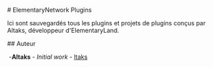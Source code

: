 ​#​ ​ElementaryNetwork Plugins

Ici sont sauvegardés tous les plugins et projets de plugins conçus par Altaks, développeur d'ElementaryLand.

​##​ ​Auteur

​ -​**Altaks**​ - ​*Initial work*​ - [ltaks](https://github.com/Altas)
